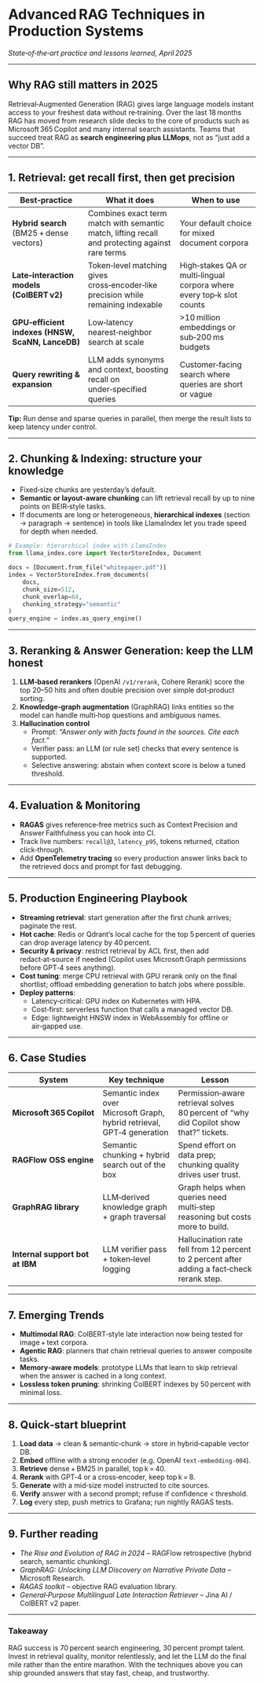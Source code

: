  # Advanced RAG Techniques in Production Systems  
*State‑of‑the‑art practice and lessons learned, April 2025*

---

## Why RAG still matters in 2025

Retrieval‑Augmented Generation (RAG) gives large language models instant access to your freshest data without re‑training. Over the last 18 months RAG has moved from research slide decks to the core of products such as Microsoft 365 Copilot and many internal search assistants. Teams that succeed treat RAG as **search engineering plus LLMops**, not as “just add a vector DB”. 

---

## 1. Retrieval: get recall first, then get precision

| Best‑practice | What it does | When to use |
|---------------|-------------|-------------|
| **Hybrid search** (BM25 + dense vectors) | Combines exact term match with semantic match, lifting recall and protecting against rare terms | Your default choice for mixed document corpora |
| **Late‑interaction models (ColBERT v2)** | Token‑level matching gives cross‑encoder‑like precision while remaining indexable | High‑stakes QA or multi‑lingual corpora where every top‑k slot counts |
| **GPU‑efficient indexes (HNSW, ScaNN, LanceDB)** | Low‑latency nearest‑neighbor search at scale | >10 million embeddings or sub‑200 ms budgets |
| **Query rewriting & expansion** | LLM adds synonyms and context, boosting recall on under‑specified queries | Customer‑facing search where queries are short or vague |

**Tip:** Run dense and sparse queries in parallel, then merge the result lists to keep latency under control.

---

## 2. Chunking & Indexing: structure your knowledge

* Fixed‑size chunks are yesterday’s default.  
* **Semantic or layout‑aware chunking** can lift retrieval recall by up to nine points on BEIR‑style tasks.  
* If documents are long or heterogeneous, **hierarchical indexes** (section → paragraph → sentence) in tools like LlamaIndex let you trade speed for depth when needed.

```python
# Example: hierarchical index with LlamaIndex
from llama_index.core import VectorStoreIndex, Document

docs = [Document.from_file("whitepaper.pdf")]
index = VectorStoreIndex.from_documents(
    docs,
    chunk_size=512,
    chunk_overlap=64,
    chunking_strategy="semantic"
)
query_engine = index.as_query_engine()
```

---

## 3. Reranking & Answer Generation: keep the LLM honest

1. **LLM‑based rerankers** (OpenAI `/v1/rerank`, Cohere Rerank) score the top 20–50 hits and often double precision over simple dot‑product sorting.  
2. **Knowledge‑graph augmentation** (GraphRAG) links entities so the model can handle multi‑hop questions and ambiguous names.  
3. **Hallucination control**  
   * Prompt: *“Answer only with facts found in the sources. Cite each fact.”*  
   * Verifier pass: an LLM (or rule set) checks that every sentence is supported.  
   * Selective answering: abstain when context score is below a tuned threshold.  

---

## 4. Evaluation & Monitoring

* **RAGAS** gives reference‑free metrics such as Context Precision and Answer Faithfulness you can hook into CI.  
* Track live numbers: `recall@3`, `latency_p95`, tokens returned, citation click‑through.  
* Add **OpenTelemetry tracing** so every production answer links back to the retrieved docs and prompt for fast debugging.

---

## 5. Production Engineering Playbook

* **Streaming retrieval**: start generation after the first chunk arrives; paginate the rest.  
* **Hot cache**: Redis or Qdrant’s local cache for the top 5 percent of queries can drop average latency by 40 percent.  
* **Security & privacy**: restrict retrieval by ACL first, then add redact‑at‑source if needed (Copilot uses Microsoft Graph permissions before GPT‑4 sees anything).  
* **Cost tuning**: merge CPU retrieval with GPU rerank only on the final shortlist; offload embedding generation to batch jobs where possible.  
* **Deploy patterns**:  
  * Latency‑critical: GPU index on Kubernetes with HPA.  
  * Cost‑first: serverless function that calls a managed vector DB.  
  * Edge: lightweight HNSW index in WebAssembly for offline or air‑gapped use.

---

## 6. Case Studies

| System | Key technique | Lesson |
|--------|---------------|--------|
| **Microsoft 365 Copilot** | Semantic index over Microsoft Graph, hybrid retrieval, GPT‑4 generation | Permission‑aware retrieval solves 80 percent of “why did Copilot show that?” tickets. |
| **RAGFlow OSS engine** | Semantic chunking + hybrid search out of the box | Spend effort on data prep; chunking quality drives user trust. |
| **GraphRAG library** | LLM‑derived knowledge graph + graph traversal | Graph helps when queries need multi‑step reasoning but costs more to build. |
| **Internal support bot at IBM** | LLM verifier pass + token‑level logging | Hallucination rate fell from 12 percent to 2 percent after adding a fact‑check rerank step. |

---

## 7. Emerging Trends

* **Multimodal RAG**: ColBERT‑style late interaction now being tested for image + text corpora.  
* **Agentic RAG**: planners that chain retrieval queries to answer composite tasks.  
* **Memory‑aware models**: prototype LLMs that learn to skip retrieval when the answer is cached in a long context.  
* **Lossless token pruning**: shrinking ColBERT indexes by 50 percent with minimal loss.  

---

## 8. Quick‑start blueprint

1. **Load data** → clean & semantic‑chunk → store in hybrid‑capable vector DB.  
2. **Embed** offline with a strong encoder (e.g. OpenAI `text-embedding-004`).  
3. **Retrieve** dense + BM25 in parallel, top k = 40.  
4. **Rerank** with GPT‑4 or a cross‑encoder, keep top k = 8.  
5. **Generate** with a mid‑size model instructed to cite sources.  
6. **Verify** answer with a second prompt; refuse if confidence < threshold.  
7. **Log** every step, push metrics to Grafana; run nightly RAGAS tests.

---

## 9. Further reading

* *The Rise and Evolution of RAG in 2024* – RAGFlow retrospective (hybrid search, semantic chunking).  
* *GraphRAG: Unlocking LLM Discovery on Narrative Private Data* – Microsoft Research.  
* *RAGAS toolkit* – objective RAG evaluation library.  
* *General‑Purpose Multilingual Late Interaction Retriever* – Jina AI / ColBERT v2 paper.  

---

### Takeaway

RAG success is 70 percent search engineering, 30 percent prompt talent. Invest in retrieval quality, monitor relentlessly, and let the LLM do the final mile rather than the entire marathon. With the techniques above you can ship grounded answers that stay fast, cheap, and trustworthy.
